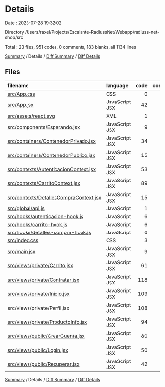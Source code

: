 # Details

Date : 2023-07-28 19:32:02

Directory /Users/raxel/Projects/Escalante-RadiussNet/Webapp/radiuss-net-shop/src

Total : 23 files,  951 codes, 0 comments, 183 blanks, all 1134 lines

[Summary](results.md) / Details / [Diff Summary](diff.md) / [Diff Details](diff-details.md)

## Files
| filename | language | code | comment | blank | total |
| :--- | :--- | ---: | ---: | ---: | ---: |
| [src/App.css](/src/App.css) | CSS | 0 | 0 | 1 | 1 |
| [src/App.jsx](/src/App.jsx) | JavaScript JSX | 42 | 0 | 8 | 50 |
| [src/assets/react.svg](/src/assets/react.svg) | XML | 1 | 0 | 0 | 1 |
| [src/components/Esperando.jsx](/src/components/Esperando.jsx) | JavaScript JSX | 9 | 0 | 2 | 11 |
| [src/containers/ContenedorPrivado.jsx](/src/containers/ContenedorPrivado.jsx) | JavaScript JSX | 34 | 0 | 7 | 41 |
| [src/containers/ContenedorPublico.jsx](/src/containers/ContenedorPublico.jsx) | JavaScript JSX | 15 | 0 | 7 | 22 |
| [src/contexts/AutenticacionContext.jsx](/src/contexts/AutenticacionContext.jsx) | JavaScript JSX | 53 | 0 | 8 | 61 |
| [src/contexts/CarritoContext.jsx](/src/contexts/CarritoContext.jsx) | JavaScript JSX | 89 | 0 | 22 | 111 |
| [src/contexts/DetallesCompraContext.jsx](/src/contexts/DetallesCompraContext.jsx) | JavaScript JSX | 15 | 0 | 5 | 20 |
| [src/global/api.js](/src/global/api.js) | JavaScript | 1 | 0 | 0 | 1 |
| [src/hooks/autenticacion-hook.js](/src/hooks/autenticacion-hook.js) | JavaScript | 6 | 0 | 2 | 8 |
| [src/hooks/carrito-hook.js](/src/hooks/carrito-hook.js) | JavaScript | 6 | 0 | 2 | 8 |
| [src/hooks/detalles-compra-hook.js](/src/hooks/detalles-compra-hook.js) | JavaScript | 6 | 0 | 2 | 8 |
| [src/index.css](/src/index.css) | CSS | 3 | 0 | 0 | 3 |
| [src/main.jsx](/src/main.jsx) | JavaScript JSX | 9 | 0 | 2 | 11 |
| [src/views/private/Carrito.jsx](/src/views/private/Carrito.jsx) | JavaScript JSX | 61 | 0 | 6 | 67 |
| [src/views/private/Contratar.jsx](/src/views/private/Contratar.jsx) | JavaScript JSX | 118 | 0 | 18 | 136 |
| [src/views/private/Inicio.jsx](/src/views/private/Inicio.jsx) | JavaScript JSX | 109 | 0 | 18 | 127 |
| [src/views/private/Perfil.jsx](/src/views/private/Perfil.jsx) | JavaScript JSX | 108 | 0 | 11 | 119 |
| [src/views/private/ProductoInfo.jsx](/src/views/private/ProductoInfo.jsx) | JavaScript JSX | 94 | 0 | 16 | 110 |
| [src/views/public/CrearCuenta.jsx](/src/views/public/CrearCuenta.jsx) | JavaScript JSX | 80 | 0 | 17 | 97 |
| [src/views/public/Login.jsx](/src/views/public/Login.jsx) | JavaScript JSX | 50 | 0 | 15 | 65 |
| [src/views/public/Recuperar.jsx](/src/views/public/Recuperar.jsx) | JavaScript JSX | 42 | 0 | 14 | 56 |

[Summary](results.md) / Details / [Diff Summary](diff.md) / [Diff Details](diff-details.md)